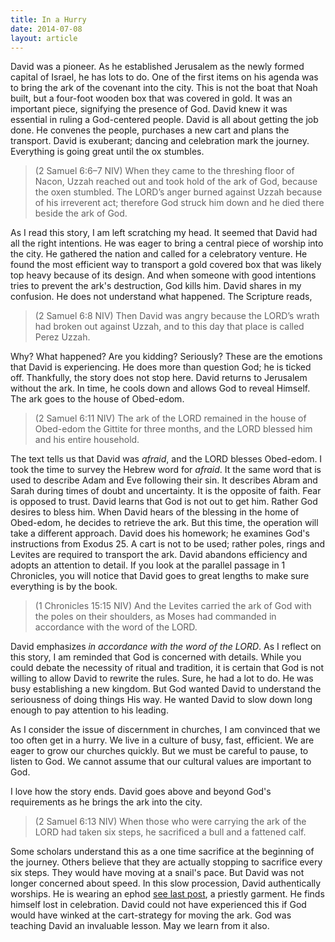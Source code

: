 ```yaml
---
title: In a Hurry
date: 2014-07-08
layout: article
---
```

 
David was a pioneer. As he established Jerusalem as the newly formed capital of Israel, he has lots to do. One of the first items on his agenda was to bring the ark of the covenant into the city. This is not the boat that Noah built, but a four-foot wooden box that was covered in gold. It was an important piece, signifying the presence of God. David knew it was essential in ruling a God-centered people. David is all about getting the job done. He convenes the people, purchases a new cart and plans the transport. David is exuberant; dancing and celebration mark the journey. Everything is going great until the ox stumbles. 

>(2 Samuel 6:6–7 NIV) When they came to the threshing floor of Nacon, Uzzah reached out and took hold of the ark of God, because the oxen stumbled. The LORD’s anger burned against Uzzah because of his irreverent act; therefore God struck him down and he died there beside the ark of God. 

As I read this story, I am left scratching my head. It seemed that David had all the right intentions. He was eager to bring a central piece of worship into the city. He gathered the nation and called for a celebratory venture. He found the most efficient way to transport a gold covered box that was likely top heavy because of its design. And when someone with good intentions tries to prevent the ark's destruction, God kills him. David shares in my confusion. He does not understand what happened. The Scripture reads,

>(2 Samuel 6:8 NIV) Then David was angry because the LORD’s wrath had broken out against Uzzah, and to this day that place is called Perez Uzzah. 

Why? What happened? Are you kidding? Seriously? These are the emotions that David is experiencing. He does more than question God; he is ticked off. Thankfully, the story does not stop here. David returns to Jerusalem without the ark. In time, he cools down and allows God to reveal Himself. The ark goes to the house of Obed-edom.

>(2 Samuel 6:11 NIV) The ark of the LORD remained in the house of Obed-edom the Gittite for three months, and the LORD blessed him and his entire household. 

The text tells us that David was *afraid*, and the LORD blesses Obed-edom. I took the time to survey the Hebrew word for *afraid*. It the same word that is used to describe Adam and Eve following their sin. It describes Abram and Sarah during times of doubt and uncertainty. It is the opposite of faith. Fear is opposed to trust. David learns that God is not out to get him. Rather God desires to bless him. When David hears of the blessing in the home of Obed-edom, he decides to retrieve the ark. But this time, the operation will take a different approach. David does his homework; he examines God's instructions from Exodus 25. A cart is not to be used; rather poles, rings and Levites are required to transport the ark. David abandons efficiency and adopts an attention to detail. If you look at the parallel passage in 1 Chronicles, you will notice that David goes to great lengths to make sure everything is by the book.

>(1 Chronicles 15:15 NIV) And the Levites carried the ark of God with the poles on their shoulders, as Moses had commanded in accordance with the word of the LORD. 

David emphasizes *in accordance with the word of the LORD*. As I reflect on this story, I am reminded that God is concerned with details. While you could debate the necessity of ritual and tradition, it is certain that God is not willing to allow David to rewrite the rules. Sure, he had a lot to do. He was busy establishing a new kingdom. But God wanted David to understand the seriousness of doing things His way. He wanted David to slow down long enough to pay attention to his leading. 

As I consider the issue of discernment in churches, I am convinced that we too often get in a hurry. We live in a culture of busy, fast, efficient. We are eager to grow our churches quickly. But we must be careful to pause, to listen to God. We cannot assume that our cultural values are important to God.

I love how the story ends. David goes above and beyond God's requirements as he brings the ark into the city. 

>(2 Samuel 6:13 NIV) When those who were carrying the ark of the LORD had taken six steps, he sacrificed a bull and a fattened calf.

Some scholars understand this as a one time sacrifice at the beginning of the journey. Others believe that they are actually stopping to sacrifice every six steps. They would have moving at a snail's pace. But David was not longer concerned about speed. In this slow procession, David authentically worships. He is wearing an ephod [see last post](/2014/06/25/ephod-or-sword/), a priestly garment. He finds himself lost in celebration. David could not have experienced this if God would have winked at the cart-strategy for moving the ark. God was teaching David an invaluable lesson. May we learn from it also.


 
